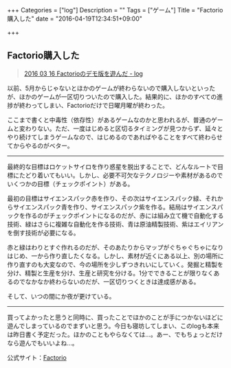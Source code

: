 +++
Categories = ["log"]
Description = ""
Tags = ["ゲーム"]
Title = "Factorio購入した"
date = "2016-04-19T12:34:51+09:00"

+++

## Factorio購入した
> [2016 03 16 Factorioのデモ版を遊んだ - log](http://log.deprode.net/logs/2016-03-16/)

以前、5月からじゃないとほかのゲームが終わらないので購入しないといったが、ほかのゲームが一区切りついたので購入した。結果的に、ほかのすべての進捗が終わってしまい、Factorioだけで日曜月曜が終わった。

ここまで書くと中毒性（依存性）があるゲームなのかと思われるが、普通のゲームと変わりない。ただ、一度はじめると区切るタイミングが見つからず、延々とやり続けてしまうゲームなので、はじめるのであればやることをすべて終わらせてからやるのがベター。

----

最終的な目標はロケットサイロを作り惑星を脱出することで、どんなルートで目標にたどり着いてもいい。しかし、必要不可欠なテクノロジーや素材があるのでいくつかの目標（チェックポイント）がある。

最初の目標はサイエンスパック赤を作り、その次はサイエンスパック緑、それからサイエンスパック青を作り、サイエンスパック紫を作る。結局はサイエンスパックを作るのがチェックポイントになるのだが、赤には組み立て機で自動化する技術、緑はさらに複雑な自動化を作る技術、青は原油精製技術、紫はエイリアンを倒す技術が必要になる。

赤と緑はわりとすぐ作れるのだが、そのあたりからマップがぐちゃぐちゃになりはじめ、一から作り直したくなる。しかし、素材が近くにある以上、別の場所に作り直すのも大変なので、今の場所を少しずつきれいにしていく。発掘と精製を分け、精製と生産を分け、生産と研究を分ける。1分でできることが限りなくあるのでなかなか終わらないのだが、一区切りつくときは達成感がある。

そして、いつの間にか夜が更けている。

----

買ってよかったと思うと同時に、買ったことでほかのことが手につかないほどに遊んでしまっているのでまずいと思う。今日も寝坊してしまい、このlogも本来は昨日書く予定だった。ほかのこともやらなくては…。あー、でもちょっとだけなら遊んでもいいよね…。

公式サイト：[Factorio](https://www.factorio.com/)